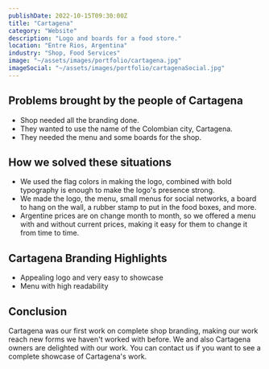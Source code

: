 ```yaml
---
publishDate: 2022-10-15T09:30:00Z
title: "Cartagena"
category: "Website"
description: "Logo and boards for a food store."
location: "Entre Rios, Argentina"
industry: "Shop, Food Services"
image: "~/assets/images/portfolio/cartagena.jpg"
imageSocial: "~/assets/images/portfolio/cartagenaSocial.jpg"
---
```


## Problems brought by the people of Cartagena

- Shop needed all the branding done.
- They wanted to use the name of the Colombian city, Cartagena.
- They needed the menu and some boards for the shop.

## How we solved these situations

- We used the flag colors in making the logo, combined with bold typography is enough to make the logo's presence strong.
- We made the logo, the menu, small menus for social networks, a board to hang on the wall, a rubber stamp to put in the food boxes, and more.
- Argentine prices are on change month to month, so we offered a menu with and without current prices, making it easy for them to change it from time to time.

## Cartagena Branding Highlights

- Appealing logo and very easy to showcase
- Menu with high readability

## Conclusion

Cartagena was our first work on complete shop branding, making our work reach new forms we haven't worked with before. We and also Cartagena owners are delighted with our work. You can contact us if you want to see a complete showcase of Cartagena's work.
